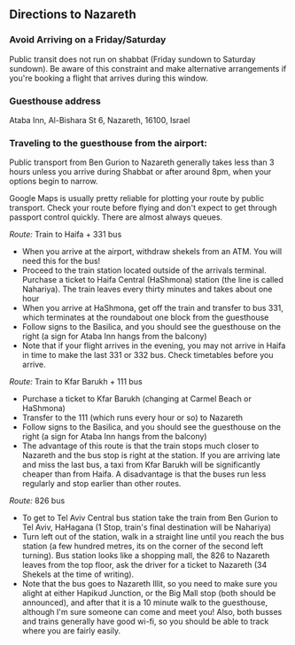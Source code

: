 ## Directions to Nazareth

### Avoid Arriving on a Friday/Saturday

Public transit does not run on shabbat (Friday sundown to Saturday sundown). Be aware of this constraint and make alternative arrangements if you're booking a flight that arrives during this window.

### Guesthouse address

Ataba Inn, Al-Bishara St 6, Nazareth, 16100, Israel

### Traveling to the guesthouse from the airport:

Public transport from Ben Gurion to Nazareth generally takes less than 3 hours unless you arrive during Shabbat or after around 8pm, when your options begin to narrow.

Google Maps is usually pretty reliable for plotting your route by public transport. Check your route before flying and don't expect to get through passport control quickly. There are almost always queues.

_Route:_ Train to Haifa + 331 bus

- When you arrive at the airport, withdraw shekels from an ATM. You will need this for the bus!
- Proceed to the train station located outside of the arrivals terminal. Purchase a ticket to Haifa Central (HaShmona) station (the line is called Nahariya). The train leaves every thirty minutes and takes about one hour
- When you arrive at HaShmona, get off the train and transfer to bus 331, which terminates at the roundabout one block from the guesthouse
- Follow signs to the Basilica, and you should see the guesthouse on the right (a sign for Ataba Inn hangs from the balcony)
- Note that if your flight arrives in the evening, you may not arrive in Haifa in time to make the last 331 or 332 bus. Check timetables before you arrive. 

_Route:_ Train to Kfar Barukh + 111 bus

- Purchase a ticket to Kfar Barukh (changing at Carmel Beach or HaShmona) 
- Transfer to the 111 (which runs every hour or so) to Nazareth
- Follow signs to the Basilica, and you should see the guesthouse on the right (a sign for Ataba Inn hangs from the balcony)
- The advantage of this route is that the train stops much closer to Nazareth and the bus stop is right at the station. If you are arriving late and miss the last bus, a taxi from Kfar Barukh will be significantly cheaper than from Haifa. A disadvantage is that the buses run less regularly and stop earlier than other routes. 

_Route:_ 826 bus 

- To get to Tel Aviv Central bus station take the train from Ben Gurion to Tel Aviv, HaHagana (1 Stop, train's final destination will be Nahariya)
- Turn left out of the station, walk in a straight line until you reach the bus station (a few hundred metres, its on the corner of the second left turning). Bus station looks like a shopping mall, the 826 to Nazareth leaves from the top floor, ask the driver for a ticket to Nazareth (34 Shekels at the time of writing). 
- Note that the bus goes to Nazareth Illit, so you need to make sure you alight at either Hapikud Junction, or the Big Mall stop (both should be announced), and after that it is a 10 minute walk to the guesthouse, although I'm sure someone can come and meet you! Also, both busses and trains generally have good wi-fi, so you should be able to track where you are fairly easily.


